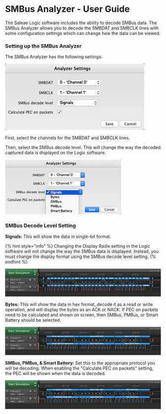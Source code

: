 # SMBus Analyzer - User Guide

The Saleae Logic software includes the ability to decode SMBus data. The SMBus Analyzer allows you to decode the SMBDAT and SMBCLK lines with some configuration settings which can change how the data can be viewed.

### Setting up the SMBus Analyzer

The SMBus Analyzer has the following settings.

![SMBus Analyzer Settings](../../.gitbook/assets/SMBus-Settings.png)

First, select the channels for the SMBDAT and SMBCLK lines.

Then, select the SMBus decode level. This will change the way the decoded captured data is displayed on the Logic software.

![SMBus Decode Level Setting](../../.gitbook/assets/SMBus-Decode-Level.png)

### **SMBus Decode Level Setting**

**Signals:** This will show the data in single-bit format.

{% hint style="info" %}
Changing the Display Radix setting in the Logic software will not change the way the SMBus data is displayed. Instead, you must change the display format using the SMBus decode level setting.
{% endhint %}

![Signals Decode Level Setting](../../.gitbook/assets/SMBus-Signals.png)

**Bytes:** This will show the data in hex format, decode it as a read or write operation, and will display the bytes as an ACK or NACK. If PEC on packets need to be calculated and shown on screen, then SMBus, PMBus, or Smart Battery should be selected.

![Bytes Decode Level Setting](../../.gitbook/assets/Byte-Settings.png)

**SMBus, PMBus, & Smart Battery:** Set this to the appropriate protocol you will be decoding. When enabling the "Calculate PEC on packets" setting, the PEC will be shown when the data is decoded.

![SMBus, PMBus, & Smart Battery Setting](../../.gitbook/assets/PEC.png)

